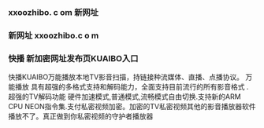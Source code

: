 ### xxoozhibo. c om 新网址
### 新网址 xxoozhibo.c o m 
### 快播 新加密网址发布页KUAIBO入口

快播KUAIBO万能播放本地TV影音扫描，持链接种流媒体、直播、点播协议。 万能播放 具有超强的多格式支持和解码能力，全面支持目前流行的所有影音格式 . 超强的TV解码功能 硬件加速模式,普通模式,流畅模式自由切换.支持新的ARM CPU NEON指令集.支付私密视频加密。加密的TV私密视频其他的影音播放器软件播放不了。真正做到你私密视频的守护者播放器
